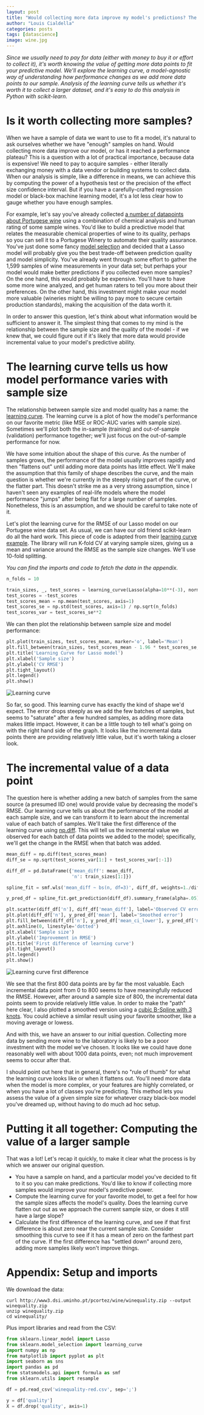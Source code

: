 ```yaml
---
layout: post
title: "Would collecting more data improve my model's predictions? The learning curve and the value of incremental samples"
author: "Louis Cialdella"
categories: posts
tags: [datascience]
image: wine.jpg
---
```


*Since we usually need to pay for data (either with money to buy it or effort to collect it), it's worth knowing the value of getting more data points to fit your predictive model. We'll explore the learning curve, a model-agnostic way of understanding how performance changes as we add more data points to our sample. Analysis of the learning curve tells us whether it's worth it to collect a larger dataset, and it's easy to do this analysis in Python with scikit-learn.*

# Is it worth collecting more samples?

When we have a sample of data we want to use to fit a model, it's natural to ask ourselves whether we have "enough" samples on hand. Would collecting more data improve our model, or has it reached a performance plateau? This is a question with a lot of practical importance, because data is expensive!  We need to pay to acquire samples - either literally exchanging money with a data vendor or building systems to collect data. When our analysis is simple, like a difference in means, we can achieve this by computing the power of a hypothesis test or the precision of the effect size confidence interval. But if you have a carefully-crafted regression model or black-box machine learning model, it's a lot less clear how to gauge whether you have enough samples.

For example, let's say you've already collected [a number of datapoints about Portugese wine](http://www3.dsi.uminho.pt/pcortez/wine/) using a combination of chemical analysis and human rating of some sample wines. You'd like to build a predictive model that relates the measurable chemical properties of wine to its quality, perhaps so you can sell it to a Portugese Winery to automate their quality assurance. You've just done some fancy [model selection](https://lmc2179.github.io/posts/cvci.html) and decided that a Lasso model will probably give you the best trade-off between prediction quality and model simplicity. You've already went through some effort to gather the 1,599 samples of wine measurements in your data set; but perhaps your model would make better predictions if you collected even more samples? On the one hand, this would probably be expensive. You'll have to have some more wine analyzed, and get human raters to tell you more about their preferences. On the other hand, this investment might make your model more valuable (wineries might be willing to pay more to secure certain production standards), making the acquisition of the data worth it.

In order to answer this question, let's think about what information would be sufficient to answer it. The simplest thing that comes to my mind is the relationship between the sample size and the quality of the model - if we knew that, we could figure out if it's likely that more data would provide incremental value to your model's predictive ability.

# The learning curve tells us how model performance varies with sample size

The relationship between sample size and model quality has a name: the [learning curve](https://en.wikipedia.org/wiki/Learning_curve_(machine_learning)). The learning curve is a plot of how the model's performance on our favorite metric (like MSE or ROC-AUC varies with sample size). Sometimes we'll plot both the in-sample (training) and out-of-sample (validation) performance together; we'll just focus on the out-of-sample performance for now.

We have some intuition about the shape of this curve. As the number of samples grows, the performance of the model usually improves rapidly and then "flattens out" until adding more data points has little effect. We'll make the assumption that this family of shape describes the curve, and the main question is whether we're currently in the steeply rising part of the curve, or the flatter part. This doesn't strike me as a very strong assumption, since I haven't seen any examples of real-life models where the model performance "jumps" after being flat for a large number of samples. Nonetheless, this is an assumption, and we should be careful to take note of it.

Let's plot the learning curve for the RMSE of our Lasso model on our Portugese wine data set. As usual, we can have our old friend scikit-learn do all the hard work. This piece of code is adapted from their [learning curve example](https://scikit-learn.org/stable/auto_examples/model_selection/plot_learning_curve.html). The library will run K-fold CV at varying sample sizes, giving us a mean and variance around the RMSE as the sample size changes. We'll use 10-fold splitting.

_You can find the imports and code to fetch the data in the appendix._

```python
n_folds = 10

train_sizes, _, test_scores = learning_curve(Lasso(alpha=10**(-3), normalize=True), X, y, cv=n_folds, scoring='neg_root_mean_squared_error', train_sizes=np.linspace(0.1, 1, 20))
test_scores = -test_scores
test_scores_mean = np.mean(test_scores, axis=1)
test_scores_se = np.std(test_scores, axis=1) / np.sqrt(n_folds)
test_scores_var = test_scores_se**2
```

We can then plot the relationship between sample size and model performance:

```python
plt.plot(train_sizes, test_scores_mean, marker='o', label='Mean')
plt.fill_between(train_sizes, test_scores_mean - 1.96 * test_scores_se, test_scores_mean + 1.96 * test_scores_se, alpha=.1, label='CI')
plt.title('Learning Curve for Lasso model')
plt.xlabel('Sample size')
plt.ylabel('CV RMSE')
plt.tight_layout()
plt.legend()
plt.show()
```

![Learning curve](https://raw.githubusercontent.com/lmc2179/lmc2179.github.io/master/assets/img/learning_curve/1.png)

So far, so good. This learning curve has exactly the kind of shape we'd expect. The error drops steeply as we add the few batches of samples, but seems to "saturate" after a few hundred samples, as adding more data makes little impact. However, it can be a little tough to tell what's going on with the right hand side of the graph. It looks like the incremental data points there are providing relatively little value, but it's worth taking a closer look.

# The incremental value of a data point

The question here is whether adding a new batch of samples from the same source (a presumed IID one) would provide value by decreasing the model's RMSE. Our learning curve tells us about the performance of the model at each sample size, and we can transform it to learn about the incremental value of each batch of samples. We'll take the first difference of the learning curve using [np.diff](https://numpy.org/doc/stable/reference/generated/numpy.diff.html). This will tell us the incremental value we observed for each batch of data points we added to the model; specifically, we'll get the change in the RMSE when that batch was added.

```python
mean_diff = np.diff(test_scores_mean)
diff_se = np.sqrt(test_scores_var[1:] + test_scores_var[:-1])

diff_df = pd.DataFrame({'mean_diff': mean_diff, 
                        'n': train_sizes[1:]})

spline_fit = smf.wls('mean_diff ~ bs(n, df=3)', diff_df, weights=1./diff_se**2).fit() # Differing variances of observations

y_pred_df = spline_fit.get_prediction(diff_df).summary_frame(alpha=.05)

plt.scatter(diff_df['n'], diff_df['mean_diff'], label='Observed CV error')
plt.plot(diff_df['n'], y_pred_df['mean'], label='Smoothed error')
plt.fill_between(diff_df['n'], y_pred_df['mean_ci_lower'], y_pred_df['mean_ci_upper'], alpha=.1, color='blue', label='CI')
plt.axhline(0, linestyle='dotted')
plt.xlabel('Sample size')
plt.ylabel('Improvement in RMSE')
plt.title('First difference of learning curve')
plt.tight_layout()
plt.legend()
plt.show()
```

![Learning curve first difference](https://raw.githubusercontent.com/lmc2179/lmc2179.github.io/master/assets/img/learning_curve/2.png)

We see that the first 800 data points are by far the most valuable. Each incremental data point from 0 to 800 seems to have meaningfully reduced the RMSE. However, after around a sample size of 800, the incremental data points seem to provide relatively little value. In order to make the "path" here clear, I also plotted a smoothed version using a [cubic B-Spline with 3 knots](https://patsy.readthedocs.io/en/latest/spline-regression.html). You could achieve a similar result using your favorite smoother, like a moving average or lowess.

And with this, we have an answer to our initial question. Collecting more data by sending more wine to the laboratory is likely to be a poor investment with the model we've chosen. It looks like we could have done reasonably well with about 1000 data points, even; not much improvement seems to occur after that. 

I should point out here that in general, there's no "rule of thumb" for what the learning curve looks like or when it flattens out. You'll need more data when the model is more complex, or your features are highly correlated, or when you have a lot of classes you're predicting. This method lets you assess the value of a given simple size for whatever crazy black-box model you've dreamed up, without having to do much ad hoc setup.

# Putting it all together: Computing the value of a larger sample

That was a lot! Let's recap it quickly, to make it clear what the process is by which we answer our original question.

- You have a sample on hand, and a particular model you've decided to fit to it so you can make predictions. You'd like to know if collecting more samples would improve your model's predictive power.
- Compute the learning curve for your favorite model, to get a feel for how the sample sizes affects the model's quality. Does the learning curve flatten out out as we approach the current sample size, or does it still have a large slope?
- Calculate the first difference of the learning curve, and see if that first difference is about zero near the current sample size. Consider smoothing this curve to see if it has a mean of zero on the farthest part of the curve. If the first difference has "settled down" around zero, adding more samples likely won't improve things.

# Appendix: Setup and imports

We download the data:

```
curl http://www3.dsi.uminho.pt/pcortez/wine/winequality.zip --output winequality.zip
unzip winequality.zip
cd winequality/
```

Plus import libraries and read from the CSV:

```python
from sklearn.linear_model import Lasso
from sklearn.model_selection import learning_curve
import numpy as np
from matplotlib import pyplot as plt
import seaborn as sns
import pandas as pd
from statsmodels.api import formula as smf
from sklearn.utils import resample

df = pd.read_csv('winequality-red.csv', sep=';')

y = df['quality']
X = df.drop('quality', axis=1)
```
